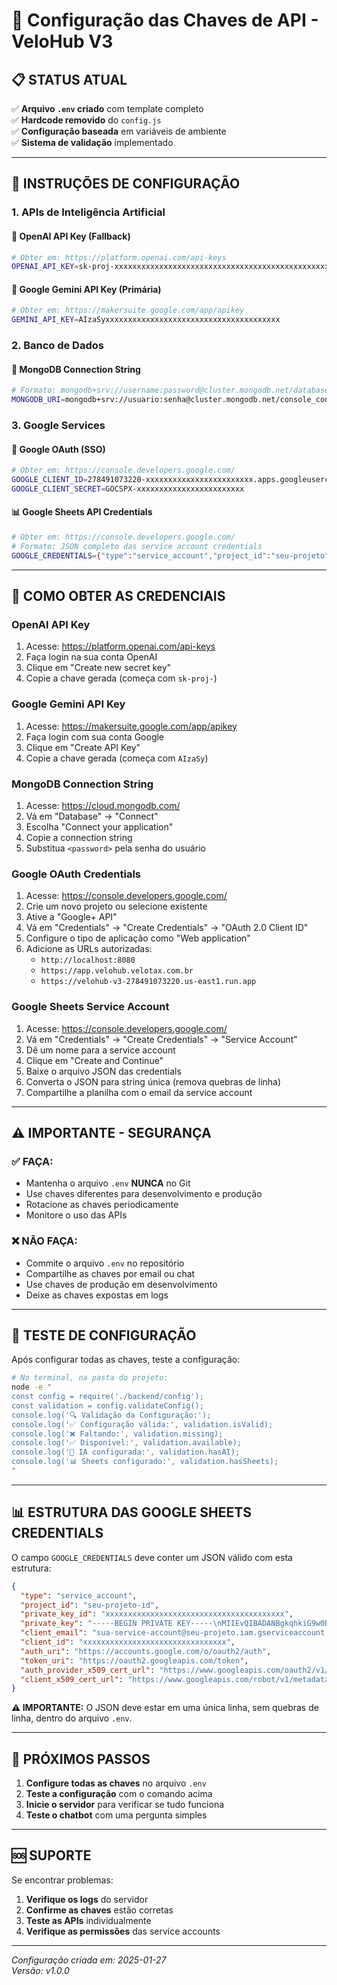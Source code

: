 # 🔑 Configuração das Chaves de API - VeloHub V3

<!-- VERSION: v1.0.0 | DATE: 2025-01-27 | AUTHOR: Lucas Gravina - VeloHub Development Team -->

## 📋 **STATUS ATUAL**

✅ **Arquivo `.env` criado** com template completo  
✅ **Hardcode removido** do `config.js`  
✅ **Configuração baseada** em variáveis de ambiente  
✅ **Sistema de validação** implementado  

---

## 🚀 **INSTRUÇÕES DE CONFIGURAÇÃO**

### **1. APIs de Inteligência Artificial**

#### **🤖 OpenAI API Key (Fallback)**
```bash
# Obter em: https://platform.openai.com/api-keys
OPENAI_API_KEY=sk-proj-xxxxxxxxxxxxxxxxxxxxxxxxxxxxxxxxxxxxxxxxxxxxxxxx
```

#### **🧠 Google Gemini API Key (Primária)**
```bash
# Obter em: https://makersuite.google.com/app/apikey
GEMINI_API_KEY=AIzaSyxxxxxxxxxxxxxxxxxxxxxxxxxxxxxxxxxxxxxxx
```

### **2. Banco de Dados**

#### **🍃 MongoDB Connection String**
```bash
# Formato: mongodb+srv://username:password@cluster.mongodb.net/database?options
MONGODB_URI=mongodb+srv://usuario:senha@cluster.mongodb.net/console_conteudo?retryWrites=true&w=majority&appName=ClusterCentral
```

### **3. Google Services**

#### **🔐 Google OAuth (SSO)**
```bash
# Obter em: https://console.developers.google.com/
GOOGLE_CLIENT_ID=278491073220-xxxxxxxxxxxxxxxxxxxxxxxx.apps.googleusercontent.com
GOOGLE_CLIENT_SECRET=GOCSPX-xxxxxxxxxxxxxxxxxxxxxxxx
```

#### **📊 Google Sheets API Credentials**
```bash
# Obter em: https://console.developers.google.com/
# Formato: JSON completo das service account credentials
GOOGLE_CREDENTIALS={"type":"service_account","project_id":"seu-projeto","private_key_id":"...","private_key":"-----BEGIN PRIVATE KEY-----\n...\n-----END PRIVATE KEY-----\n","client_email":"...","client_id":"...","auth_uri":"https://accounts.google.com/o/oauth2/auth","token_uri":"https://oauth2.googleapis.com/token","auth_provider_x509_cert_url":"https://www.googleapis.com/oauth2/v1/certs","client_x509_cert_url":"..."}
```

---

## 🔧 **COMO OBTER AS CREDENCIAIS**

### **OpenAI API Key**
1. Acesse: https://platform.openai.com/api-keys
2. Faça login na sua conta OpenAI
3. Clique em "Create new secret key"
4. Copie a chave gerada (começa com `sk-proj-`)

### **Google Gemini API Key**
1. Acesse: https://makersuite.google.com/app/apikey
2. Faça login com sua conta Google
3. Clique em "Create API Key"
4. Copie a chave gerada (começa com `AIzaSy`)

### **MongoDB Connection String**
1. Acesse: https://cloud.mongodb.com/
2. Vá em "Database" → "Connect"
3. Escolha "Connect your application"
4. Copie a connection string
5. Substitua `<password>` pela senha do usuário

### **Google OAuth Credentials**
1. Acesse: https://console.developers.google.com/
2. Crie um novo projeto ou selecione existente
3. Ative a "Google+ API"
4. Vá em "Credentials" → "Create Credentials" → "OAuth 2.0 Client ID"
5. Configure o tipo de aplicação como "Web application"
6. Adicione as URLs autorizadas:
   - `http://localhost:8080`
   - `https://app.velohub.velotax.com.br`
   - `https://velohub-v3-278491073220.us-east1.run.app`

### **Google Sheets Service Account**
1. Acesse: https://console.developers.google.com/
2. Vá em "Credentials" → "Create Credentials" → "Service Account"
3. Dê um nome para a service account
4. Clique em "Create and Continue"
5. Baixe o arquivo JSON das credentials
6. Converta o JSON para string única (remova quebras de linha)
7. Compartilhe a planilha com o email da service account

---

## ⚠️ **IMPORTANTE - SEGURANÇA**

### **✅ FAÇA:**
- Mantenha o arquivo `.env` **NUNCA** no Git
- Use chaves diferentes para desenvolvimento e produção
- Rotacione as chaves periodicamente
- Monitore o uso das APIs

### **❌ NÃO FAÇA:**
- Commite o arquivo `.env` no repositório
- Compartilhe as chaves por email ou chat
- Use chaves de produção em desenvolvimento
- Deixe as chaves expostas em logs

---

## 🧪 **TESTE DE CONFIGURAÇÃO**

Após configurar todas as chaves, teste a configuração:

```bash
# No terminal, na pasta do projeto:
node -e "
const config = require('./backend/config');
const validation = config.validateConfig();
console.log('🔍 Validação da Configuração:');
console.log('✅ Configuração válida:', validation.isValid);
console.log('❌ Faltando:', validation.missing);
console.log('✅ Disponível:', validation.available);
console.log('🤖 IA configurada:', validation.hasAI);
console.log('📊 Sheets configurado:', validation.hasSheets);
"
```

---

## 📊 **ESTRUTURA DAS GOOGLE SHEETS CREDENTIALS**

O campo `GOOGLE_CREDENTIALS` deve conter um JSON válido com esta estrutura:

```json
{
  "type": "service_account",
  "project_id": "seu-projeto-id",
  "private_key_id": "xxxxxxxxxxxxxxxxxxxxxxxxxxxxxxxxxxxxxxxx",
  "private_key": "-----BEGIN PRIVATE KEY-----\nMIIEvQIBADANBgkqhkiG9w0BAQEFAASCBKcwggSjAgEAAoIBAQC...\n-----END PRIVATE KEY-----\n",
  "client_email": "sua-service-account@seu-projeto.iam.gserviceaccount.com",
  "client_id": "xxxxxxxxxxxxxxxxxxxxxxxxxxxxxxxx",
  "auth_uri": "https://accounts.google.com/o/oauth2/auth",
  "token_uri": "https://oauth2.googleapis.com/token",
  "auth_provider_x509_cert_url": "https://www.googleapis.com/oauth2/v1/certs",
  "client_x509_cert_url": "https://www.googleapis.com/robot/v1/metadata/x509/sua-service-account%40seu-projeto.iam.gserviceaccount.com"
}
```

**⚠️ IMPORTANTE:** O JSON deve estar em uma única linha, sem quebras de linha, dentro do arquivo `.env`.

---

## 🎯 **PRÓXIMOS PASSOS**

1. **Configure todas as chaves** no arquivo `.env`
2. **Teste a configuração** com o comando acima
3. **Inicie o servidor** para verificar se tudo funciona
4. **Teste o chatbot** com uma pergunta simples

---

## 🆘 **SUPORTE**

Se encontrar problemas:

1. **Verifique os logs** do servidor
2. **Confirme as chaves** estão corretas
3. **Teste as APIs** individualmente
4. **Verifique as permissões** das service accounts

---

*Configuração criada em: 2025-01-27*  
*Versão: v1.0.0*
